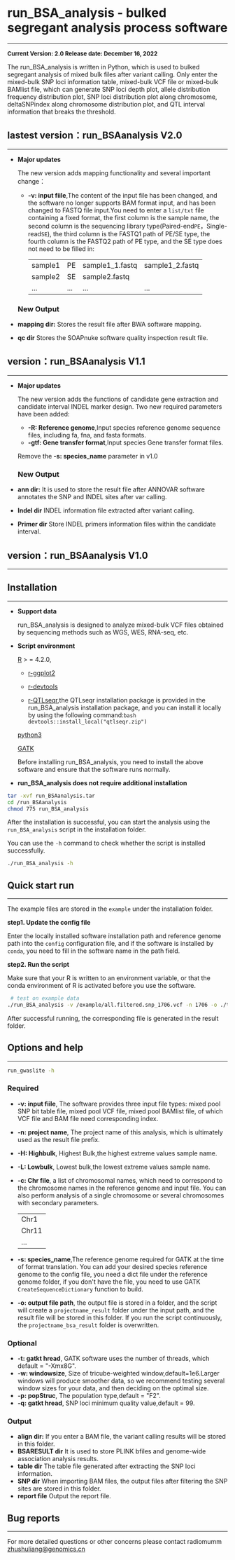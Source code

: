 # run_BSA_analysis - bulked segregant analysis process software
---
**<font size=2 >Current Version: 2.0 Release date: December 16, 2022</font>**

The run_BSA_analysis is written in Python, which is used to bulked segregant analysis of mixed bulk files after variant calling. Only enter the mixed-bulk SNP loci information table, mixed-bulk VCF file or mixed-bulk BAMlist file, which can generate SNP loci depth plot, allele distribution frequency distribution plot, SNP loci distribution plot along chromosome, deltaSNPindex along chromosome distribution plot, and QTL interval information that breaks the threshold.
## lastest version：run_BSAanalysis  V2.0
---
- **Major updates**

  The new version adds mapping functionality and several important change：
  - **-v: input fiile**,The content of the input file has been changed, and the software no longer supports BAM format input, and has been changed to FASTQ file input.You need to enter a `list/txt` file containing a fixed format, the first column is the sample name, the second column is the sequencing library type(Paired-end`PE`，Single-read`SE`), the third column is the FASTQ1 path of PE/SE type, the fourth column is the FASTQ2 path of PE type, and the SE type does not need to be filled in:
                                              <table>
                                              <tr>
                                                <td>sample1</td>
                                                <td>PE</td>
                                                <td>sample1_1.fastq</td>
                                                <td>sample1_2.fastq</td>
                                              </tr>
                                              <tr>
                                                <td>sample2</td>
                                                <td>SE</td>
                                                <td>sample2.fastq</td>
                                                <td>  </td>
                                              </tr>
                                              <tr>
                                                <td>...</td>
                                                <td>...</td>
                                                <td>...</td>
                                                <td>...</td>
                                              </tr>
                                              </table>
  ### New Output
- **mapping dir:** Stores the result file after BWA software mapping.
- **qc dir** Stores the SOAPnuke software quality inspection result file.
## version：run_BSAanalysis  V1.1
---
- **Major updates**

  The new version adds the functions of candidate gene extraction and candidate interval INDEL marker design. Two new required parameters have been added:
  - **-R: Reference genome**,Input species reference genome sequence files, including fa, fna, and fasta formats.
  - **-gtf: Gene transfer format**,Input species Gene transfer format files.
  
  Remove the **-s: species_name** parameter in v1.0
  ### New Output
- **ann dir:** It is used to store the result file after ANNOVAR software annotates the SNP and INDEL sites after var calling.
- **Indel dir** INDEL information file extracted after variant calling.
- **Primer dir** Store INDEL primers information files within the candidate interval.
  
## version：run_BSAanalysis  V1.0
---

## Installation
---
- **Support data**

   run_BSA_analysis is designed to analyze mixed-bulk VCF files obtained by sequencing methods such as WGS, WES, RNA-seq, etc.

- **Script environment**

  [R](https://www.r-project.org/) >  = 4.2.0,
   
   - [r-ggplot2](https://faculty.washington.edu/browning/beagle/beagle.html)
    
   - [r-devtools](https://www.r-project.org/nosvn/pandoc/devtools.html)
   - [r-QTLseqr](https://github.com/bmansfeld/QTLseqr),the QTLseqr installation package is provided in the run_BSA_analysis installation package, and you can install it locally by using the following command:```bash devtools::install_local("qtlseqr.zip") ```
 
  [python3](https://www.python.org/download/releases/3.0/)

  [GATK](https://gatk.broadinstitute.org/hc/en-us)
    
  Before installing run_BSA_analysis, you need to install the above software and ensure that the software runs normally.

- **run_BSA_analysis does not require additional installation**
```bash
tar -xvf run_BSAanalysis.tar
cd /run_BSAanalysis
chmod 775 run_BSA_analysis
```
After the installation is successful, you can start the analysis using the `run_BSA_analysis` script in the installation folder.

You can use the `-h` command to check whether the script is installed successfully.
```bash
./run_BSA_analysis -h
```

## Quick start run
---

The example files are stored in the `example` under the installation folder.


 **step1. Update the config file**

Enter the locally installed software installation path and reference genome path into the `config` configuration file, and if the software is installed by `conda`, you need to fill in the software name in the path field.

 **step2. Run the script**
 
 Make sure that your R is written to an environment variable, or that the conda environment of R is activated before you use the software.
```bash 
 # test on example data 
./run_BSA_analysis -v /example/all.filtered.snp_1706.vcf -n 1706 -o ./text/ -H H1706Z -L H1706F -c /example/chr.txt  -s peanut
 ```
 After successful running, the corresponding file is generated in the result folder.
 
## Options and help
---
```bash
run_gwaslite -h
```
### Required
- **-v: input fiile**, The software provides three input file types: mixed pool SNP bit table file, mixed pool VCF file, mixed pool BAMlist file, of which VCF file and BAM file need corresponding index.
- **-n: project name**, The project name of this analysis, which is ultimately used as the result file prefix.
- **-H: Highbulk**, Highest Bulk,the highest extreme values sample name.
- **-L: Lowbulk**, Lowest bulk,the lowest extreme values sample name.
- **-c: Chr file**, a list of chromosomal names, which need to correspond to the chromosome names in the reference genome and input file. You can also perform analysis of a single chromosome or several chromosomes with secondary parameters.

    <table >
      <tr>
          <td>Chr1</td>
      </tr>
      <tr>
          <td>Chr11</td>
      </tr>
      <tr>
          <td>...</td>
      </tr>
      </table>
  
- **-s: species_name**,The reference genome required for GATK at the time of format translation. You can add your desired species reference genome to the config file, you need a dict file under the reference genome folder, if you don't have the file, you need to use GATK `CreateSequenceDictionary` function to build.
- **-o: output file path**, the output file is stored in a folder, and the script will create a `projectname_result` folder under the input path, and the result file will be stored in this folder. If you run the script continuously, the `projectname_bsa_result` folder is overwritten.

### Optional
- **-t: gatkt hread**, GATK software uses the number of threads, which default = "-Xmx8G".
- **-w: windowsize**, Size of tricube-weighted window,default=1e6.Larger windows will produce smoother data, so we recommend testing several window sizes for your data, and then deciding on the optimal size.
- **-p: popStruc**, The population type,default = "F2".
- **-q: gatkt hread**, SNP loci minimum quality value,default = 99.

### Output
- **align dir:** If you enter a BAM file, the variant calling results will be stored in this folder.
- **BSARESULT dir** It is used to store PLINK bfiles and genome-wide association analysis results.
- **table dir** The table file generated after extracting the SNP loci information.
- **SNP dir** When importing BAM files, the output files after filtering the SNP sites are stored in this folder.
- **report file** Output the report file.

## Bug reports
---
For more detailed questions or other concerns please contact radiomumm 
[zhushuliang@genomics.cn]()

